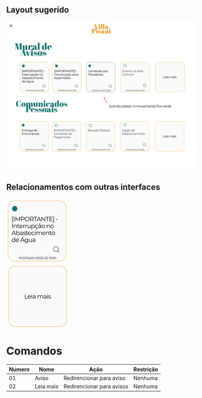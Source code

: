 ## Layout sugerido
<!-- Image -->
![Layout do Home](../images/home.png)

## Relacionamentos com outras interfaces
<!-- Image dos redirecionamento -->
![Layout do Home](../images/aviso-home.png)<br/>
![Layout do Home](../images/mais-avisos-home.png)<br/>


# Comandos
| Numero  | Nome               | Ação                                    | Restrição        |
|---------|--------------------|-----------------------------------------|------------------|
|   01    | Aviso              | Redirencionar para aviso                | Nenhuma          |  
|   02    | Leia mais          | Redirencionar para avisos               | Nenhuma          |  